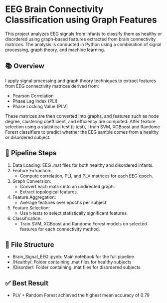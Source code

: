 # EEG Brain Connectivity Classification using Graph Features

This project analyzes EEG signals from infants to classify them as healthy or disordered using graph-based features extracted from brain connectivity matrices. The analysis is conducted in Python using a combination of signal processing, graph theory, and machine learning.

## 📚 Overview

I apply signal processing and graph theory techniques to extract features from EEG connectivity matrices derived from:
- Pearson Correlation
- Phase Lag Index (PLI)
- Phase Locking Value (PLV)

These matrices are then converted into graphs, and features such as node degree, clustering coefficient, and efficiency are computed. After feature selection using a statistical test (t-test), I train SVM, XGBoost and Randome Forest classifiers to predict whether the EEG sample comes from a healthy or disordered subject.

## 🧠 Pipeline Steps

1. Data Loading: EEG .mat files for both healthy and disordered infants.
2. Feature Extraction:
   - Compute correlation, PLI, and PLV matrices for each EEG epoch.
3. Graph Conversion:
   - Convert each matrix into an undirected graph.
   - Extract topological features.
4. Feature Aggregation:
   - Average features over epochs per subject.
5. Feature Selection:
   - Use t-tests to select statistically significant features.
6. Classification:
   - Train SVM, XGBoost and Randome Forest models on selected features for each connectivity method.

## 📁 File Structure

- Brain_Signal_EEG.ipynb: Main notebook for the full pipeline
- /Healthy/: Folder containing .mat files for healthy subjects
- /Disorder/: Folder containing .mat files for disordered subjects

## ✅ Best Result
- PLV + Random Forest achieved the highest mean accuracy of 0.79

